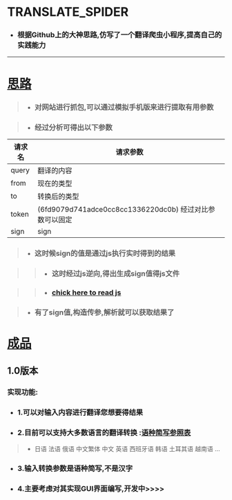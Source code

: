 # TRANSLATE_SPIDER

* ### 根据Github上的大神思路,仿写了一个翻译爬虫小程序,提高自己的实践能力
----

# [思路](https://fanyi.baidu.com/)

>* ### 对网站进行抓包,可以通过模拟手机版来进行提取有用参数

>* ### 经过分析可得出以下参数

 请求名 |  请求参数
---- | ----
 query| 翻译的内容
from | 现在的类型
to |转换后的类型
token | (6fd9079d741adce0cc8cc1336220dc0b) 经过对比参数可以固定
sign | sign

>* ### 这时候sign的值是通过js执行实时得到的结果

>>* ### 这时经过js逆向,得出生成sign值得js文件

>>* ### [chick here to read js](https://github.com/SunRelease/Spider_crawler/blob/master/Translate/translate_base.js)

>* ### 有了sign值,构造传参,解析就可以获取结果了

# [成品](https://github.com/SunRelease/Spider_crawler/blob/master/Translate/translate.py)

## 1.0版本

### 实现功能:

* ### 1.可以对输入内容进行翻译您想要得结果 

* ### 2.目前可以支持大多数语言的翻译转换 :[语种简写参照表](http://www.afforange.com/556.html)
> * 日语 法语 俄语 中文繁体 中文 英语 西班牙语 韩语 土耳其语 越南语 ...

* ### 3.**输入转换参数是语种简写,不是汉字**

* ### 4.主要考虑对其实现GUI界面编写,开发中>>>>
